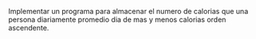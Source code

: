 Implementar un programa para almacenar el numero de calorias que una persona diariamente
promedio
dia de mas y menos calorias orden ascendente.
